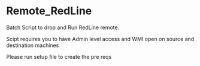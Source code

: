 # Remote_RedLine
Batch Script to drop and Run RedLine remote.

Scipt requires you to have Admin level access and WMI open on source and destination machines

Please run setup file to create the pre reqs
